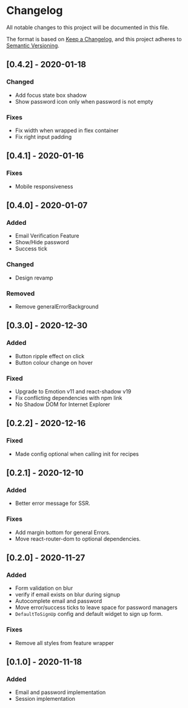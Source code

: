 # Changelog
All notable changes to this project will be documented in this file.

The format is based on [Keep a Changelog](https://keepachangelog.com/en/1.0.0/),
and this project adheres to [Semantic Versioning](https://semver.org/spec/v2.0.0.html).

## [0.4.2] - 2020-01-18

### Changed
- Add focus state box shadow
- Show password icon only when password is not empty

### Fixes
- Fix width when wrapped in flex container
- Fix right input padding
## [0.4.1] - 2020-01-16

### Fixes
- Mobile responsiveness
## [0.4.0] - 2020-01-07

### Added
- Email Verification Feature
- Show/Hide password
- Success tick

### Changed
- Design revamp

### Removed
- Remove generalErrorBackground

## [0.3.0] - 2020-12-30

### Added
- Button ripple effect on click
- Button colour change on hover

### Fixed
- Upgrade to Emotion v11 and react-shadow v19
- Fix conflicting dependencies with npm link
- No Shadow DOM for Internet Explorer


## [0.2.2] - 2020-12-16
### Fixed
- Made config optional when calling init for recipes

## [0.2.1] - 2020-12-10
### Added
- Better error message for SSR.

### Fixes
 - Add margin bottom for general Errors.
 - Move react-router-dom to optional dependencies.

## [0.2.0] - 2020-11-27
### Added
- Form validation on blur
- verify if email exists on blur during signup
- Autocomplete email and password
- Move error/success ticks to leave space for password managers
- `DefaultToSignUp` config and default widget to sign up form.

### Fixes
 - Remove all styles from feature wrapper

## [0.1.0] - 2020-11-18
### Added
- Email and password implementation
- Session implementation